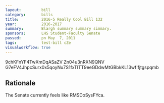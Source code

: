 ```yaml
---
layout:         bill
category:       bills
title:          2016-5 Really Cool Bill 132
year:           2016-2017
summary:        Blargh summary summary simmary.
sponsors:       LHS Student-Faculty Senate
passed:         pn May  7, 2011
tags:           test-bill cZe
visualworkflow: true
---
```



9chKFnYF4TwXmDqASaZV Zn04u3nRXN9QNV G7eFV4JhpcSurx0x5qoyNu7S1fxTITT9eeGDdwMtGBbkKL13wfIfjtgspqmb 




Rationale
---------
The Senate currently feels like RMSDoSysFYca.
